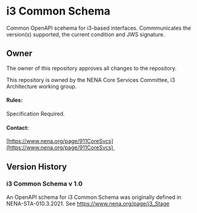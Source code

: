 # i3 Common Schema

Common OpenAPI scehema for i3-based interfaces. Commmunicates the version(s) supported, the current condition and JWS signature.

## Owner

The owner of this repository approves all changes to the repository. 

This repository is owned by the NENA Core Services Committee, i3 Architecture working group.

#### Rules:

Specification Required. 

#### Contact:

[https://www.nena.org/page/911CoreSvcs](https://www.nena.org/page/911CoreSvcs) 

## Version History

### i3 Common Schema v 1.0

An OpenAPI schema for i3 Common Schema was originally defined in NENA-STA-010.3.2021. See https://www.nena.org/page/i3_Stage
